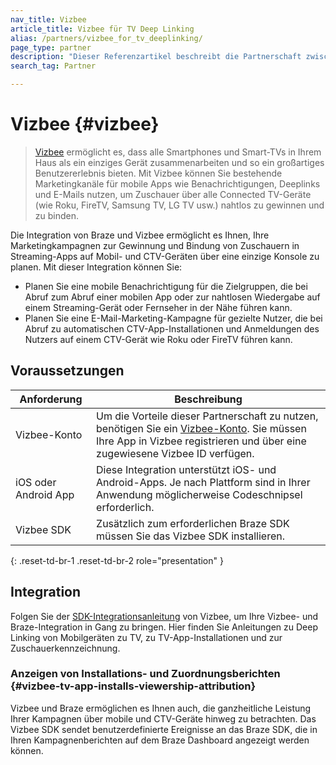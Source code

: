 ```yaml
---
nav_title: Vizbee
article_title: Vizbee für TV Deep Linking
alias: /partners/vizbee_for_tv_deeplinking/
page_type: partner
description: "Dieser Referenzartikel beschreibt die Partnerschaft zwischen Braze und Vizbee und wie Sie diese nutzen können, um TV Deep Linking zu unterstützen."
search_tag: Partner

---
```

# Vizbee {#vizbee}

> [Vizbee][1] ermöglicht es, dass alle Smartphones und Smart-TVs in Ihrem Haus als ein einziges Gerät zusammenarbeiten und so ein großartiges Benutzererlebnis bieten. Mit Vizbee können Sie bestehende Marketingkanäle für mobile Apps wie Benachrichtigungen, Deeplinks und E-Mails nutzen, um Zuschauer über alle Connected TV-Geräte (wie Roku, FireTV, Samsung TV, LG TV usw.) nahtlos zu gewinnen und zu binden.

Die Integration von Braze und Vizbee ermöglicht es Ihnen, Ihre Marketingkampagnen zur Gewinnung und Bindung von Zuschauern in Streaming-Apps auf Mobil- und CTV-Geräten über eine einzige Konsole zu planen. Mit dieser Integration können Sie:
- Planen Sie eine mobile Benachrichtigung für die Zielgruppen, die bei Abruf zum Abruf einer mobilen App oder zur nahtlosen Wiedergabe auf einem Streaming-Gerät oder Fernseher in der Nähe führen kann.
- Planen Sie eine E-Mail-Marketing-Kampagne für gezielte Nutzer, die bei Abruf zu automatischen CTV-App-Installationen und Anmeldungen des Nutzers auf einem CTV-Gerät wie Roku oder FireTV führen kann.

## Voraussetzungen

| Anforderung | Beschreibung |
|---|---|
| Vizbee-Konto | Um die Vorteile dieser Partnerschaft zu nutzen, benötigen Sie ein [Vizbee-Konto][1]. Sie müssen Ihre App in Vizbee registrieren und über eine zugewiesene Vizbee ID verfügen. |
| iOS oder Android App | Diese Integration unterstützt iOS- und Android-Apps. Je nach Plattform sind in Ihrer Anwendung möglicherweise Codeschnipsel erforderlich. |
| Vizbee SDK | Zusätzlich zum erforderlichen Braze SDK müssen Sie das Vizbee SDK installieren. |
{: .reset-td-br-1 .reset-td-br-2 role="presentation" }

## Integration

Folgen Sie der [SDK-Integrationsanleitung][2] von Vizbee, um Ihre Vizbee- und Braze-Integration in Gang zu bringen. Hier finden Sie Anleitungen zu Deep Linking von Mobilgeräten zu TV, zu TV-App-Installationen und zur Zuschauerkennzeichnung. 

### Anzeigen von Installations- und Zuordnungsberichten {#vizbee-tv-app-installs-viewership-attribution}

Vizbee und Braze ermöglichen es Ihnen auch, die ganzheitliche Leistung Ihrer Kampagnen über mobile und CTV-Geräte hinweg zu betrachten. Das Vizbee SDK sendet benutzerdefinierte Ereignisse an das Braze SDK, die in Ihren Kampagnenberichten auf dem Braze Dashboard angezeigt werden können.

[1]: https://vizbee.tv/
[2]: https://console.vizbee.tv/app/vzb1765003429/develop/guides/ios-continuity
